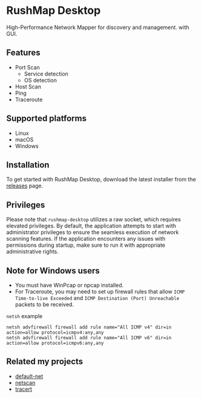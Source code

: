 # RushMap Desktop
High-Performance Network Mapper for discovery and management. with GUI.

## Features
- Port Scan
    - Service detection
    - OS detection
- Host Scan
- Ping
- Traceroute

## Supported platforms
- Linux
- macOS
- Windows

## Installation
To get started with RushMap Desktop, download the latest installer from the [releases](https://github.com/shellrow/rushmap/releases) page.

## Privileges
Please note that `rushmap-desktop` utilizes a raw socket, which requires elevated privileges. By default, the application attempts to start with administrator privileges to ensure the seamless execution of network scanning features. If the application encounters any issues with permissions during startup, make sure to run it with appropriate administrative rights.

## Note for Windows users
- You must have WinPcap or npcap installed.
- For Traceroute, you may need to set up firewall rules that allow `ICMP Time-to-live Exceeded` and `ICMP Destination (Port) Unreachable` packets to be received.

`netsh` example 
```
netsh advfirewall firewall add rule name="All ICMP v4" dir=in action=allow protocol=icmpv4:any,any
netsh advfirewall firewall add rule name="All ICMP v6" dir=in action=allow protocol=icmpv6:any,any
```

## Related my projects
- [default-net](https://github.com/shellrow/default-net)
- [netscan](https://github.com/shellrow/netscan)
- [tracert](https://github.com/shellrow/tracert)